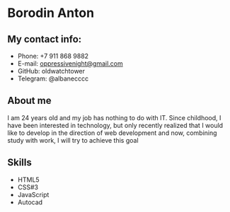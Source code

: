# Borodin Anton

## My contact info:
* Phone: +7 911 868 9882 
* E-mail: oppressivenight@gmail.com
* GitHub: oldwatchtower
* Telegram: @albanecccc

## About me 

I am 24 years old and my job has nothing to do with IT. Since childhood, I have been interested in technology, but only recently realized that I would like to develop in the direction of web development and now, combining study with work, I will try to achieve this goal

## Skills
* HTML5
* CSS#3
* JavaScript
* Autocad